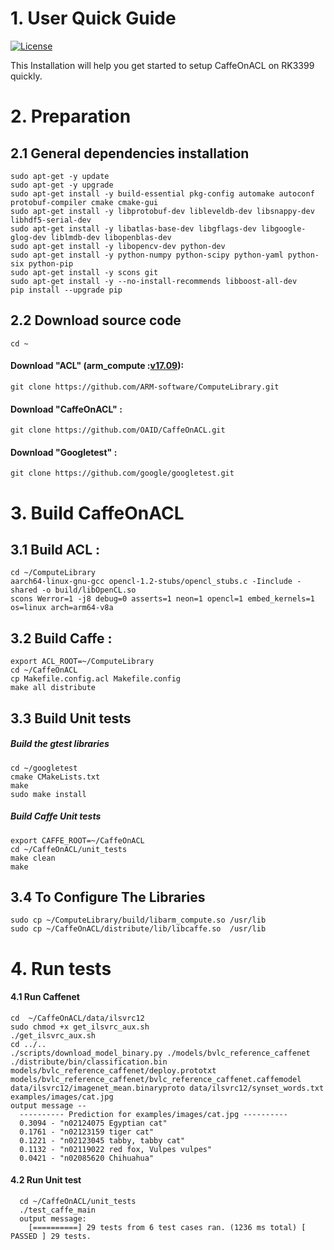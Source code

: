 # 1. User Quick Guide
[![License](https://img.shields.io/badge/license-BSD-blue.svg)](LICENSE)

This Installation will help you get started to setup CaffeOnACL on RK3399 quickly.

# 2. Preparation
## 2.1 General dependencies installation
	sudo apt-get -y update
	sudo apt-get -y upgrade
	sudo apt-get install -y build-essential pkg-config automake autoconf protobuf-compiler cmake cmake-gui
	sudo apt-get install -y libprotobuf-dev libleveldb-dev libsnappy-dev libhdf5-serial-dev
	sudo apt-get install -y libatlas-base-dev libgflags-dev libgoogle-glog-dev liblmdb-dev libopenblas-dev
	sudo apt-get install -y libopencv-dev python-dev
	sudo apt-get install -y python-numpy python-scipy python-yaml python-six python-pip
	sudo apt-get install -y scons git
	sudo apt-get install -y --no-install-recommends libboost-all-dev
	pip install --upgrade pip

## 2.2 Download source code

	cd ~

#### Download "ACL" (arm_compute :[v17.09](https://github.com/ARM-software/ComputeLibrary/tree/8938bd3f40ea62ff56d6ed4e2db0a8aee34dd64a)):
	git clone https://github.com/ARM-software/ComputeLibrary.git
#### Download "CaffeOnACL" :
	git clone https://github.com/OAID/CaffeOnACL.git
#### Download "Googletest" :
	git clone https://github.com/google/googletest.git

# 3. Build CaffeOnACL
## 3.1 Build ACL :
	cd ~/ComputeLibrary
    aarch64-linux-gnu-gcc opencl-1.2-stubs/opencl_stubs.c -Iinclude -shared -o build/libOpenCL.so
	scons Werror=1 -j8 debug=0 asserts=1 neon=1 opencl=1 embed_kernels=1 os=linux arch=arm64-v8a

## 3.2 Build Caffe :
	export ACL_ROOT=~/ComputeLibrary
	cd ~/CaffeOnACL
	cp Makefile.config.acl Makefile.config
	make all distribute

## 3.3 Build Unit tests
##### Build the gtest libraries
	cd ~/googletest
	cmake CMakeLists.txt
	make
	sudo make install

##### Build Caffe Unit tests
	export CAFFE_ROOT=~/CaffeOnACL
	cd ~/CaffeOnACL/unit_tests
	make clean
	make

## 3.4 To Configure The Libraries

	sudo cp ~/ComputeLibrary/build/libarm_compute.so /usr/lib 
	sudo cp ~/CaffeOnACL/distribute/lib/libcaffe.so  /usr/lib

# 4. Run tests

#### 4.1 Run Caffenet
	cd  ~/CaffeOnACL/data/ilsvrc12
	sudo chmod +x get_ilsvrc_aux.sh
	./get_ilsvrc_aux.sh
	cd ../..
	./scripts/download_model_binary.py ./models/bvlc_reference_caffenet
	./distribute/bin/classification.bin models/bvlc_reference_caffenet/deploy.prototxt models/bvlc_reference_caffenet/bvlc_reference_caffenet.caffemodel data/ilsvrc12/imagenet_mean.binaryproto data/ilsvrc12/synset_words.txt examples/images/cat.jpg
	output message --
	  ---------- Prediction for examples/images/cat.jpg ----------
	  0.3094 - "n02124075 Egyptian cat"
	  0.1761 - "n02123159 tiger cat"
	  0.1221 - "n02123045 tabby, tabby cat"
	  0.1132 - "n02119022 red fox, Vulpes vulpes"
	  0.0421 - "n02085620 Chihuahua"

#### 4.2 Run Unit test
	  cd ~/CaffeOnACL/unit_tests
	  ./test_caffe_main
	  output message:
	    [==========] 29 tests from 6 test cases ran. (1236 ms total) [ PASSED ] 29 tests.
